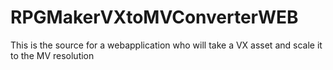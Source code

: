 # RPGMakerVXtoMVConverterWEB
This is the source for a webapplication who will take a VX asset and scale it to the MV resolution
